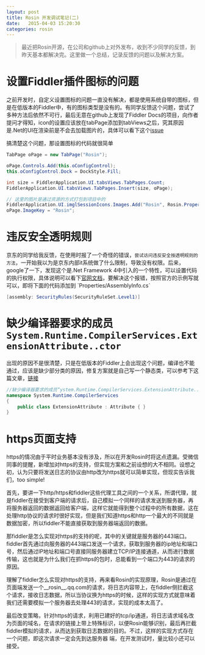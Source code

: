 ```yaml
---
layout: post
title: Rosin 开发调试笔记(二)
date:   2015-04-03 15:20:30
categories: rosin
---
```


> 最近把Rosin开源，在公司和github上对外发布，收到不少同学的反馈，到昨天基本都解决完。这里做一个总结，记录反馈的问题以及解决方案。

# 设置Fiddler插件图标的问题

之前开发时，自定义设置图标的问题一直没有解决，都是使用系统自带的图标，但是在低版本的Fiddler中，有的图标类型是没有的。有同学反馈这个问题，尝试了多种方法后依然不可行，最后无意在github上发现了Fiddler Docs的项目，向作者提问才得知，icon的设置应该放在tabPage添加到tabViews之后，究其原因是.Net的UI在渲染前是不会去加载图片的，具体可以看下这个[issue](https://github.com/telerik/fiddler-docs/issues/4)

搞清楚这个问题，那设置图标的代码就很简单

```c#
TabPage oPage = new TabPage("Rosin");

oPage.Controls.Add(this.oConfigControl);
this.oConfigControl.Dock = DockStyle.Fill;

int size = FiddlerApplication.UI.tabsViews.TabPages.Count;
FiddlerApplication.UI.tabsViews.TabPages.Insert(size, oPage);

// 这里的图片是通过资源的方式打包到项目中的
FiddlerApplication.UI.imglSessionIcons.Images.Add("Rosin", Rosin.Properties.Resources.icon);
oPage.ImageKey = "Rosin";
```

# 违反安全透明规则

京东的同学给我反馈，在使用时报了一个奇怪的错误，`尝试访问违反安全按透明规则的方法`，一开始我以为是京东内部it系统做了什么限制，导致没有权限。后来，google了一下，发现这个是.Net Framework 4中引入的一个特性，可以设置代码的执行权限，具体说明可以看下[官网文档](https://msdn.microsoft.com/zh-cn/library/dd233102(v=vs.110).aspx)，要解决这个报错，按照官方的示例写就可以，即将下面的代码添加到 `Properties/AssemblyInfo.cs`

```c#
[assembly: SecurityRules(SecurityRuleSet.Level1)]
```

# 缺少编译器要求的成员`System.Runtime.CompilerServices.ExtensionAttribute..ctor`

出现的原因不是很清楚，只是在低版本的Fiddler上会出现这个问题，编译也不能通过，应该是缺少部分类的原因，修复方案就是自己写一个静态类，可以参考下这篇文章，[链接](http://www.cnblogs.com/zihuxinyu/archive/2013/05/06/3063181.html)

```c#
//缺少编译器要求的成员“ystem.Runtime.CompilerServices.ExtensionAttribute..ctor”
namespace System.Runtime.CompilerServices
{
    public class ExtensionAttribute : Attribute { }
}
```

# https页面支持

https的情况由于平时业务基本没有涉及，所以在开发Rosin时将这点遗漏。受微信同事的提醒，新增加对https的支持，但实现方案和之前设想的大不相同。设想之初，认为只要将发送日志的协议由http改为https就可以简单实现，但现实告诉我们，too simple! 

首先，要讲一下http/https和fiddler这些代理工具之间的一个关系，所谓代理，就是fiddler在接受到客户端的请求后，自己模拟一个同样的请求发送到服务器，再将服务器返回的数据返回给客户端，这样它就能得到整个过程中的所有数据，这在处理http协议的请求时很好实现，但是我们知道https和http一个最大的不同就是数据加密，所以fiddler不能直接获取到服务器端返回的数据。

那fiddler是怎么实现对https的支持的呢，其中的关键就是服务器的443端口。fiddler首先通过向服务器的443端口发送一个请求，获取到服务器的ip地址和端口号，然后通过IP地址和端口号直接同服务器建立TCP/IP连接通道，从而进行数据传输，这也就是为什么我们在抓https的包时，总能看到一个端口为443的请求的原因。

理解了fiddler怎么实现对https的支持，再来看Rosin的实现原理，Rosin是通过在页面端发送一个\_\_rosin\_\_.qq.com的请求，将日志内容带上，在fiddler侧拦截这个请求，接收日志数据，所以当协议换为https的时候，这样的实现方式就意味着我们还需要模拟一个服务器去处理443的请求，实现的成本太高了。

最后改变策略，针对https的请求，利用已建好的tcp/ip通道，将日志请求域名改为页面的域名，在请求的链接上带上特殊标识，以便Rosin能够识别，最后再拦截fiddler模拟的请求，从而达到获取日志数据的目的。不过，这样的实现方式存在一个问题，即这次请求一定会先到达服务器
端，在开发测试时，量比较小还可以接受。


